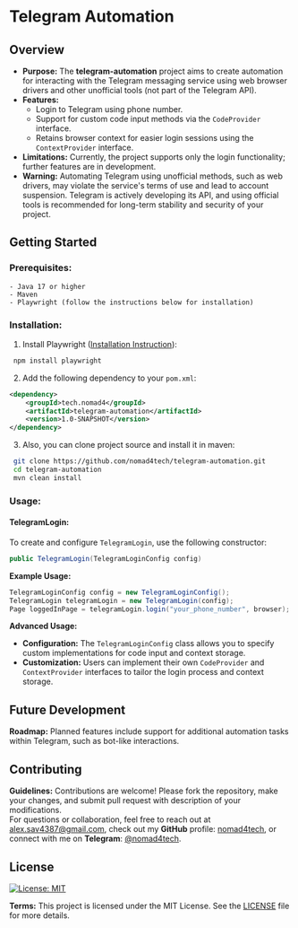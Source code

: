 # Telegram Automation
## Overview
* **Purpose:** The **telegram-automation** project aims to create automation for interacting with the Telegram messaging
  service using web browser drivers and other unofficial tools (not part of the Telegram API).
* **Features:**
    - Login to Telegram using phone number.
    - Support for custom code input methods via the `CodeProvider` interface.
    - Retains browser context for easier login sessions using the `ContextProvider` interface.
* **Limitations:** Currently, the project supports only the login functionality; further features are in development.
* **Warning:** Automating Telegram using unofficial methods, such as web drivers, may violate the service's terms of use and lead to account suspension. Telegram is actively developing its API, and using official tools is recommended for long-term stability and security of your project.

## Getting Started
### Prerequisites:
    - Java 17 or higher
    - Maven
    - Playwright (follow the instructions below for installation)
### Installation:
1. Install Playwright ([Installation Instruction](https://playwright.dev/docs/intro)):
  ``` bash 
   npm install playwright
  ```
2. Add the following dependency to your `pom.xml`:
  ``` xml
  <dependency>
      <groupId>tech.nomad4</groupId>
      <artifactId>telegram-automation</artifactId>
      <version>1.0-SNAPSHOT</version>
  </dependency>
  ```
3. Also, you can clone project source and install it in maven:
  ``` bash 
   git clone https://github.com/nomad4tech/telegram-automation.git
   cd telegram-automation
   mvn clean install
  ```
### Usage:
#### TelegramLogin:
To create and configure `TelegramLogin`, use the following constructor:
  ``` java
  public TelegramLogin(TelegramLoginConfig config)
  ```
**Example Usage:**
  ``` java
  TelegramLoginConfig config = new TelegramLoginConfig(); 
  TelegramLogin telegramLogin = new TelegramLogin(config); 
  Page loggedInPage = telegramLogin.login("your_phone_number", browser);
  ```
**Advanced Usage:**
- **Configuration:** The `TelegramLoginConfig` class allows you to specify custom implementations for code input and
  context storage.
- **Customization:** Users can implement their own `CodeProvider` and `ContextProvider` interfaces to tailor the login
  process and context storage.

## Future Development
**Roadmap:** Planned features include support for additional automation tasks within Telegram, such as bot-like
interactions.

## Contributing
**Guidelines:** Contributions are welcome! Please fork the repository, make your changes, and submit pull request with description of your modifications.  
For questions or collaboration, feel free to reach out at [alex.sav4387@gmail.com](mailto:alex.sav4387@gmail.com), check out my **GitHub** profile: [nomad4tech](https://github.com/nomad4tech), or connect with me on **Telegram**: [@nomad4tech](https://t.me/nomad4tech).

## License
[![License: MIT](https://img.shields.io/badge/License-MIT-blue.svg)](https://opensource.org/licenses/MIT)

**Terms:** This project is licensed under the MIT License. See the [LICENSE](LICENSE) file for more details.